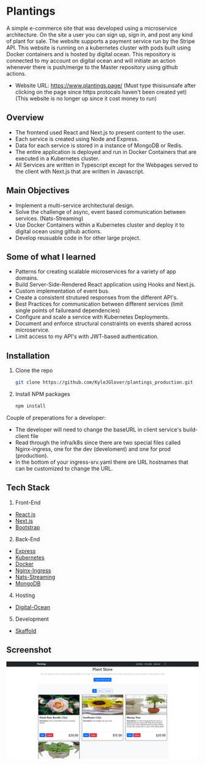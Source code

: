 
# Plantings

A simple e-commerce site that was developed using a microservice architecture. On the site a user you can sign up, sign in, and post any kind of plant for sale. The website supports a payment service run by the Stripe API. This website is running on a kubernetes cluster with pods built using Docker containers and is hosted by digital ocean. This repository is connected to my account on digital ocean and will initiate an action whenever there is push/merge to the Master repository using github actions. 
- Website URL: https://www.plantings.page/ (Must type thisisunsafe after clicking on the page since https protocals haven't been created yet) (This website is no longer up since it cost money to run)

## Overview
- The frontend used React and Next.js to present content to the user.
- Each service is created using Node and Express.
- Data for each service is stored in a instance of MongoDB or Redis.
- The entire application is deployed and run in Docker Containers that are executed in a Kubernetes cluster.
- All Services are written in Typescript except for the Webpages served to the client with Next.js that are written in Javascript.

## Main Objectives
- Implement a multi-service architectural design.
- Solve the challenge of async, event based communication between services. (Nats-Streaming)
- Use Docker Containers within a Kubernetes cluster and deploy it to digital ocean using github actions.
- Develop reusuable code in for other large project.

## Some of what I learned
- Patterns for creating scalable microservices for a variety of app domains.
- Build Server-Side-Rendered React application using Hooks and Next.js.
- Custom implementation of event bus.
- Create a consistent strutured responses from the different API's.
- Best Practices for communication between different services (limit single points of failureand dependencies)
- Configure and scale a service with Kubernetes Deployments.
- Document and enforce structural constraints on events shared across microservice.
- Limit access to my API's with JWT-based authentication.
## Installation

1. Clone the repo
   ```sh
   git clone https://github.com/KyleJGlover/plantings_production.git
   ```
2. Install NPM packages
   ```sh
   npm install
   ```
Couple of preperations for a developer:
- The developer will need to change the baseURL in client service's build-client file
- Read through the infra/k8s since there are two special files called Nginx-ingress, one for the dev (develoment) and one for prod (production). 
- In the bottom of your ingress-srv.yaml there are URL hostnames that can be customized to change the URL.
## Tech Stack
1. Front-End 
- [React.js](https://reactjs.org/)
- [Next.js](https://nextjs.org/)
- [Bootstrap](https://getbootstrap.com)
2. Back-End
- [Express](https://expressjs.com/en/starter/installing.html)
- [Kubernetes](https://kubernetes.io/)
- [Docker](https://www.docker.com/)
- [Nginx-Ingress](https://kubernetes.github.io/ingress-nginx/)
- [Nats-Streaming]([https://docs.nats.io/nats-streaming-concepts/intro](https://docs.nats.io/))
- [MongoDB](https://www.mongodb.com/)
4. Hosting 
- [Digital-Ocean](https://www.digitalocean.com/)
5. Development
- [Skaffold](https://skaffold.dev/)

  
## Screenshot

![App Screenshot](https://raw.githubusercontent.com/KyleJGlover/plantings_production/dev2/Plantings-Main.png)

  
